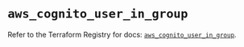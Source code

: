 # `aws_cognito_user_in_group`

Refer to the Terraform Registry for docs: [`aws_cognito_user_in_group`](https://registry.terraform.io/providers/hashicorp/aws/6.19.0/docs/resources/cognito_user_in_group).
